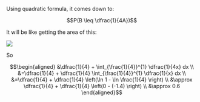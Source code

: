 Using quadratic formula, it comes down to:

```math
P(B \leq \dfrac{1}{4A})
```

It will be like getting the area of this:

![](assets/IMG_8B7297218699-1.jpeg)

So

```math
\begin{aligned}
  &\dfrac{1}{4} + \int_{\frac{1}{4}}^{1} \dfrac{1}{4x} dx \\
  &=\dfrac{1}{4} + \dfrac{1}{4} \int_{\frac{1}{4}}^{1} \dfrac{1}{x} dx \\
  &=\dfrac{1}{4} + \dfrac{1}{4} \left(\ln 1 - \ln \frac{1}{4} \right) \\
  &\approx \dfrac{1}{4} + \dfrac{1}{4} \left(0 - (-1.4) \right) \\
  &\approx 0.6
\end{aligned}
```